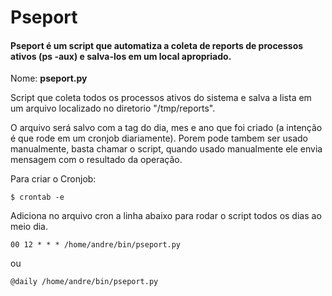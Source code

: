 # Pseport

<h4>Pseport é um script que automatiza a coleta de reports de processos ativos (ps -aux) e salva-los em um local apropriado.</h4>

<p>Nome: <b>pseport.py</b>

<p>Script que coleta todos os processos ativos do sistema e salva a lista em um arquivo localizado no diretorio "/tmp/reports". <p>

<p>O arquivo será salvo com a tag do dia, mes e ano que foi criado (a intenção é que rode em um cronjob diariamente). Porem pode tambem ser usado manualmente, basta chamar o script, quando usado manualmente ele envia mensagem com o resultado da operação.

Para criar o Cronjob:
```
$ crontab -e
```
<p>Adiciona no arquivo cron a linha abaixo para rodar o script todos os dias ao meio dia.

```
00 12 * * * /home/andre/bin/pseport.py
```
ou
```
@daily /home/andre/bin/pseport.py
```